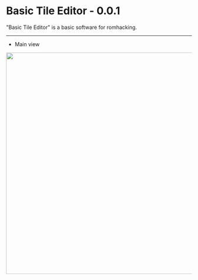# Basic Tile Editor - 0.0.1


"Basic Tile Editor" is a basic software for romhacking.

***
* Main view

<img width="600px" src="https://imgur.com/download/gkzPkYt"/>
